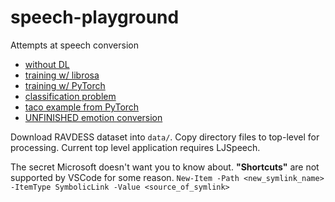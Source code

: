 # speech-playground
Attempts at speech conversion 

* [without DL](./manual/)
* [training w/ librosa](./librosa_v/)
* [training w/ PyTorch](./audio2torchaudio.py)
* [classification problem](./urbansound_v/)
* [taco example from PyTorch](./taco_v/)
* [UNFINISHED emotion conversion](./emo.py)

Download RAVDESS dataset into `data/`. Copy directory files to top-level for processing. Current top level application requires LJSpeech.

The secret Microsoft doesn't want you to know about. **"Shortcuts"** are not supported by VSCode for some reason.
`New-Item -Path <new_symlink_name> -ItemType SymbolicLink -Value <source_of_symlink>`